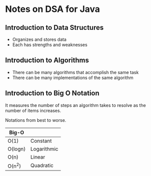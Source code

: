 # Notes on DSA for Java

## Introduction to Data Structures

- Organizes and stores data
- Each has strengths and weaknesses

## Introduction to Algorithms

- There can be many algorithms that accomplish the same task
- There can be many implementations of the same algorithm

## Introduction to Big O Notation

It measures the number of steps an algorithm takes to resolve
as the number of items increases.

Notations from best to worse.

| Big-O            |             |
|------------------|-------------|
| O(1)             | Constant    |
| O(logn)          | Logarithmic |
| O(n)             | Linear      |
| O(n<sup>2</sup>) | Quadratic   |

